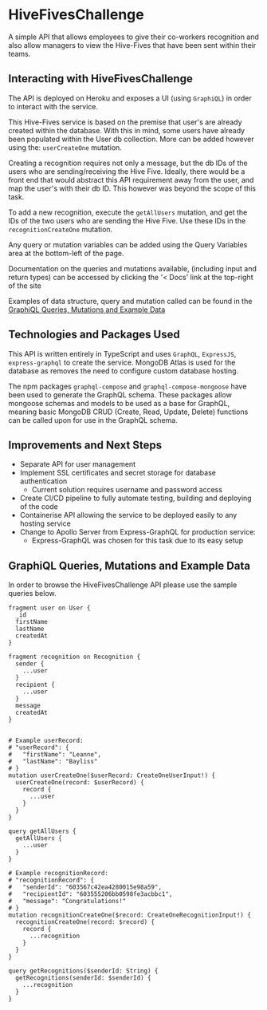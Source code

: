 # HiveFivesChallenge
A simple API that allows employees to give their co-workers recognition and also allow managers to view the Hive-Fives 
that have been sent within their teams.

## Interacting with HiveFivesChallenge
The API is deployed on Heroku and exposes a UI (using `GraphiQL`) in order to interact with the service.

This Hive-Fives service is based on the premise that user's are already created within the database.
With this in mind, some users have already been populated within the User db collection.
More can be added however using the: `userCreateOne` mutation.

Creating a recognition requires not only a message, but the db IDs of the users who are sending/receiving the Hive Five.
Ideally, there would be a front end that would abstract this API requirement away from the user, 
and map the user's with their db ID. This however was beyond the scope of this task.

To add a new recognition, execute the `getAllUsers` mutation, 
and get the IDs of the two users who are sending the Hive Five. Use these IDs in the `recognitionCreateOne` mutation.

Any query or mutation variables can be added using the Query Variables area at the bottom-left of the page.

Documentation on the queries and mutations available, (including input and return types) can be accessed by clicking
the '< Docs' link at the top-right of the site 

Examples of data structure, query and mutation called can be found in the
[GraphiQL Queries, Mutations and Example Data](#graphiql-queries,-mutations-and-example-data)

## Technologies and Packages Used
This API is written entirely in TypeScript and uses `GraphQL`, `ExpressJS`, `express-graphql` to create the service. 
MongoDB Atlas is used for the database as removes the need to configure custom database hosting.

The npm packages `graphql-compose` and `graphql-compose-mongoose` have been used to generate the GraphQL schema.
These packages allow mongoose schemas and models to be used as a base for GraphQL, meaning basic MongoDB CRUD 
(Create, Read, Update, Delete) functions can be called upon for use in the GraphQL schema.

## Improvements and Next Steps
* Separate API for user management
* Implement SSL certificates and secret storage for database authentication
    * Current solution requires username and password access
* Create CI/CD pipeline to fully automate testing, building and deploying of the code
* Containerise API allowing the service to be deployed easily to any hosting service
* Change to Apollo Server from Express-GraphQL for production service:
  * Express-GraphQL was chosen for this task due to its easy setup

## GraphiQL Queries, Mutations and Example Data
In order to browse the HiveFivesChallenge API please use the sample queries below.
```
fragment user on User {
  _id
  firstName
  lastName
  createdAt
}

fragment recognition on Recognition {
  sender {
    ...user
  }
  recipient {
    ...user
  }
  message
  createdAt
}


# Example userRecord:
# "userRecord": {
#   "firstName": "Leanne",
#   "lastName": "Bayliss"
# }
mutation userCreateOne($userRecord: CreateOneUserInput!) {
  userCreateOne(record: $userRecord) {
    record {
      ...user
    }
  }
}

query getAllUsers {
  getAllUsers {
    ...user
  }
}

# Example recognitionRecord:
# "recognitionRecord": {
#   "senderId": "603567c42ea4280015e98a59",
#   "recipientId": "603555206bb0598fe3acbbc1",
#   "message": "Congratulations!"
# }
mutation recognitionCreateOne($record: CreateOneRecognitionInput!) {
  recognitionCreateOne(record: $record) {
    record {
      ...recognition
    }
  }
}

query getRecognitions($senderId: String) {
  getRecognitions(senderId: $senderId) {
    ...recognition
  }
}


```